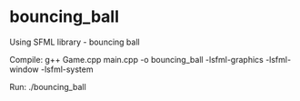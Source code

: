 # bouncing_ball
Using SFML library - bouncing ball


Compile:
g++ Game.cpp main.cpp -o bouncing_ball -lsfml-graphics -lsfml-window -lsfml-system

Run:
./bouncing_ball
